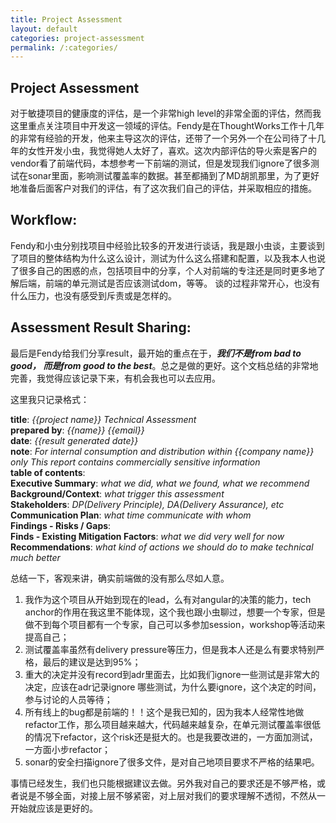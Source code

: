 ```yaml
---
title: Project Assessment
layout: default
categories: project-assessment
permalink: /:categories/
---
```


## Project Assessment    

对于敏捷项目的健康度的评估，是一个非常high level的非常全面的评估，然而我这里重点关注项目中开发这一领域的评估。Fendy是在ThoughtWorks工作十几年的非常有经验的开发，他来主导这次的评估，还带了一个另外一个在公司待了十几年的女性开发小虫，我觉得她人太好了，喜欢。这次内部评估的导火索是客户的vendor看了前端代码，本想参考一下前端的测试，但是发现我们ignore了很多测试在sonar里面，影响测试覆盖率的数据。甚至都捅到了MD胡凯那里，为了更好地准备后面客户对我们的评估，有了这次我们自己的评估，并采取相应的措施。    


## Workflow:     
Fendy和小虫分别找项目中经验比较多的开发进行谈话，我是跟小虫谈，主要谈到了项目的整体结构为什么这么设计，测试为什么这么搭建和配置，以及我本人也说了很多自己的困惑的点，包括项目中的分享，个人对前端的专注还是同时更多地了解后端，前端的单元测试是否应该测试dom，等等。 谈的过程非常开心，也没有什么压力，也没有感受到斥责或是怎样的。       

## Assessment Result Sharing:    

最后是Fendy给我们分享result，最开始的重点在于，**_我们不是from bad to good， 而是from good to the best_**。总之是做的更好。这个文档总结的非常地完善，我觉得应该记录下来，有机会我也可以去应用。    

这里我只记录格式：

**title**: _{{project name}} Technical Assessment_    
**prepared by**: _{{name}}  {{email}}_    
**date**:  _{{result generated date}}_    
**note**: _For internal consumption and distribution within {{company name}} only This report contains commercially sensitive information_    
**table of contents**:     
  **Executive Summary**: _what we did, what we found, what we recommend_    
  **Background/Context**: _what trigger this assessment_    
  **Stakeholders**: _DP(Delivery Principle), DA(Delivery Assurance), etc_    
  **Communication Plan**: _what time communicate with whom_    
  **Findings - Risks / Gaps**:    
  **Finds - Existing Mitigation Factors**: _what we did very well for now_    
  **Recommendations**: _what kind of actions we should do to make technical much better_    

总结一下，客观来讲，确实前端做的没有那么尽如人意。
1. 我作为这个项目从开始到现在的lead，么有对angular的决策的能力，tech anchor的作用在我这里不能体现，这个我也跟小虫聊过，想要一个专家，但是做不到每个项目都有一个专家，自己可以多参加session，workshop等活动来提高自己；    
2. 测试覆盖率虽然有delivery pressure等压力，但是我本人还是么有要求特别严格，最后的建议是达到95%；    
3. 重大的决定并没有record到adr里面去，比如我们ignore一些测试是非常大的决定，应该在adr记录ignore 哪些测试，为什么要ignore，这个决定的时间，参与讨论的人员等待；    
4. 所有线上的bug都是前端的！！这个是我已知的，因为我本人经常性地做refactor工作，那么项目越来越大，代码越来越复杂，在单元测试覆盖率很低的情况下refactor，这个risk还是挺大的。也是我要改进的，一方面加测试，一方面小步refactor；    
5. sonar的安全扫描ignore了很多文件，是对自己地项目要求不严格的结果吧。     

事情已经发生，我们也只能根据建议去做。另外我对自己的要求还是不够严格，或者说是不够全面，对接上层不够紧密，对上层对我们的要求理解不透彻，不然从一开始就应该是更好的。    
